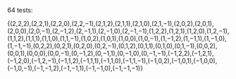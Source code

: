 64 tests: 

{(2,2,2),(2,2,1),(2,2,0),(2,2,−1),(2,1,2),(2,1,1),(2,1,0),(2,1,−1),(2,0,2),(2,0,1),(2,0,0),(2,0,−1),(2,−1,2),(2,−1,1),(2,−1,0),(2,−1,−1),(1,2,2),(1,2,1),(1,2,0),(1,2,−1),(1,1,2),(1,1,1),(1,1,0),(1,1,−1),(1,0,2),(1,0,1),(1,0,0),(1,0,−1),(1,−1,2),(1,−1,1),(1,−1,0),(1,−1,−1),(0,2,2),(0,2,1),(0,2,0),(0,2,−1),(0,1,2),(0,1,1),(0,1,0),(0,1,−1),(0,0,2),(0,0,1),(0,0,0),(0,0,−1),(0,−1,2),(0,−1,1),(0,−1,0),(0,−1,−1),(−1,2,2),(−1,2,1),(−1,2,0),(−1,2,−1),(−1,1,2),(−1,1,1),(−1,1,0),(−1,1,−1),(−1,0,2),(−1,0,1),(−1,0,0),(−1,0,−1),(−1,−1,2),(−1,−1,1),(−1,−1,0),(−1,−1,−1)}